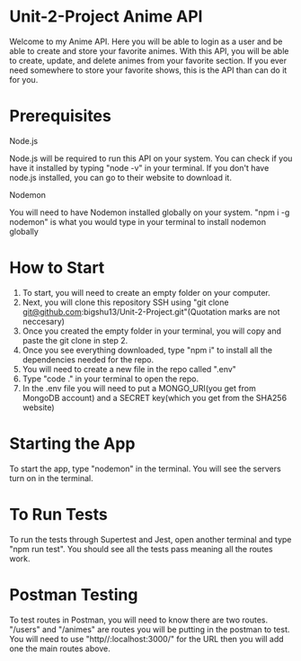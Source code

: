 # Unit-2-Project Anime API
Welcome to my Anime API. Here you will be able to login as a user and be able to create and store your favorite animes. With this API, you will be able to create, update, and delete animes from your favorite section.
If you ever need somewhere to store your favorite shows, this is the API than can do it for you.

# Prerequisites
  Node.js
  
  Node.js will be required to run this API on your system. You can check if you have it installed by typing "node -v" in your terminal. If
  you don't have node.js installed, you can go to their website to download it.
  
  Nodemon
  
  You will need to have Nodemon installed globally on your system. "npm i -g nodemon" is what you would type in your terminal to install nodemon globally 

  # How to Start
  1. To start, you will need to create an empty folder on your computer.
  2. Next, you will clone this repository SSH using "git clone git@github.com:bigshu13/Unit-2-Project.git"(Quotation marks are not neccesary)
  3. Once you created the empty folder in your terminal, you will copy and paste the git clone in step 2.
  4. Once you see everything downloaded, type "npm i" to install all the dependencies needed for the repo.
  5. You will need to create a new file in the repo called ".env"
  6. Type "code ." in your terminal to open the repo.
  7. In the .env file you will need to put a MONGO_URI(you get from MongoDB account) and a SECRET key(which you get from the SHA256 website)
     

  # Starting the App
  To start the app, type "nodemon" in the terminal. You will see the servers turn on in the terminal.

  # To Run Tests
  To run the tests through Supertest and Jest, open another terminal and type "npm run test". You should see all the tests pass meaning all the routes work.

  # Postman Testing
  To test routes in Postman, you will need to know there are two routes. "/users" and "/animes" are routes you will be putting in the postman to test. You will need 
  to use "http//:localhost:3000/" for the URL then you will add one the main routes above.
  
